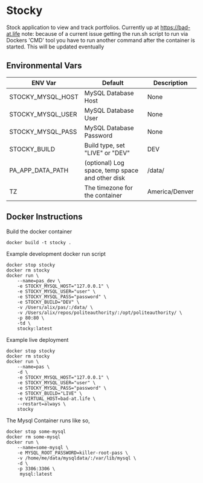 # Stocky
Stock application to view and track portfolios. Currently up at https://bad-at.life
note: because of a current issue getting the run.sh script to run via Dockers 'CMD' tool you have to run another command after the container is started.
This will be updated eventually


## Environmental Vars
ENV Var | Default | Description
--- | --- | ---
STOCKY_MYSQL_HOST | MySQL Database Host | None
STOCKY_MYSQL_USER | MySQL Database User | None
STOCKY_MYSQL_PASS | MySQL Database Password | None
STOCKY_BUILD | Build type, set "LIVE" or "DEV"| DEV
PA_APP_DATA_PATH | (optional) Log space, temp space and other disk | /data/
TZ | The timezone for the container | America/Denver

## Docker Instructions
Build the docker container
```
docker build -t stocky .
```

Example development docker run script
```
docker stop stocky
docker rm stocky
docker run \
    --name=pas_dev \
    -e STOCKY_MYSQL_HOST="127.0.0.1" \
    -e STOCKY_MYSQL_USER="user" \
    -e STOCKY_MYSQL_PASS="password" \
    -e STOCKY_BUILD="DEV" \
    -v /Users/alix/pas/:/data/ \
    -v /Users/alix/repos/politeauthority/:/opt/politeauthority/ \
    -p 80:80 \
    -td \
    stocky:latest
```

Example live deployment
```
docker stop stocky
docker rm stocky
docker run \
    --name=pas \
    -d \
    -e STOCKY_MYSQL_HOST="127.0.0.1" \
    -e STOCKY_MYSQL_USER="user" \
    -e STOCKY_MYSQL_PASS="password" \
    -e STOCKY_BUILD="LIVE" \
    -e VIRTUAL_HOST=bad-at.life \
    --restart=always \
    stocky
```

The Mysql Container runs like so,
```
docker stop some-mysql
docker rm some-mysql
docker run \
    --name=some-mysql \
    -e MYSQL_ROOT_PASSWORD=killer-root-pass \
    -v /home/me/data/mysqldata/:/var/lib/mysql \
    -d \
    -p 3306:3306 \
     mysql:latest
```
